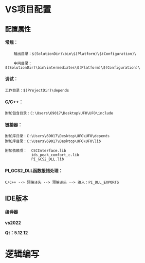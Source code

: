 # VS项目配置

## 配置属性

#### 常规：

```
    输出目录：$(SolutionDir)\bin\$(Platform)\$(Configuration)\
    
    中间目录：$(SolutionDir)\bin\intermediates\$(Platform)\$(Configuration)\
```



#### 调试：

```
工作目录：$(ProjectDir)\depends
```



#### C/C++：

```
附加包含目录：C:\Users\69017\Desktop\UFO\UFO\include
```



#### 链接器：

```
附加库目录：C:\Users\69017\Desktop\UFO\UFO\depends
附加库目录：C:\Users\69017\Desktop\UFO\UFO\lib

附加依赖项：	CSCInterface.lib
			ids_peak_comfort_c.lib
			PI_GCS2_DLL.lib
```



#### PI_GCS2_DLL函数报错处理：

```
C/C++ --> 预编译头 --> 预编译头 --> 输入：PI_DLL_EXPORTS
```





## IDE版本

#### 编译器

**vs2022**

**Qt：5.12.12**



#  逻辑编写

